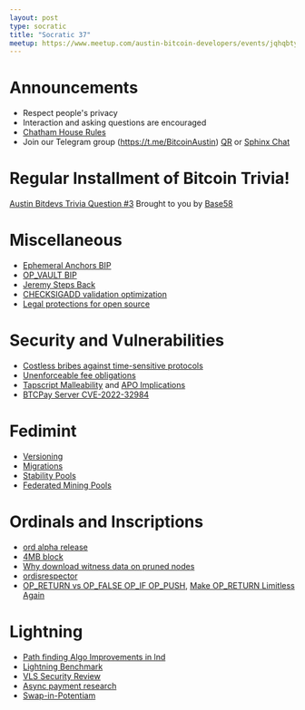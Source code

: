 ```yaml
---
layout: post
type: socratic
title: "Socratic 37"
meetup: https://www.meetup.com/austin-bitcoin-developers/events/jqhqbtyfcdbvb/
---
```


# Announcements

- Respect people's privacy
- Interaction and asking questions are encouraged
- [Chatham House Rules](https://www.chathamhouse.org/about-us/chatham-house-rule)
- Join our Telegram group (https://t.me/BitcoinAustin) [QR](../assets/imgs/telegram-group.svg) or [Sphinx Chat](https://tribes.sphinx.chat/t/austintexasbitcoiners)

# Regular Installment of Bitcoin Trivia!
[Austin Bitdevs Trivia Question #3](https://twitter.com/base58btc/status/1624621838369169409)
Brought to you by [Base58](https://www.base58.info/)

# Miscellaneous
- [Ephemeral Anchors BIP](https://lists.linuxfoundation.org/pipermail/bitcoin-dev/2023-January/021373.html)
- [OP_VAULT BIP](https://lists.linuxfoundation.org/pipermail/bitcoin-dev/2023-February/021465.html)
- [Jeremy Steps Back](https://twitter.com/JeremyRubin/status/1618806141903069184)
- [CHECKSIGADD validation optimization](https://twitter.com/JeremyRubin/status/1618994157552570368)
- [Legal protections for open source](https://twitter.com/kanzure/status/1622711399905460240)

# Security and Vulnerabilities
- [Costless bribes against time-sensitive protocols](https://lists.linuxfoundation.org/pipermail/bitcoin-dev/2023-February/021395.html)
- [Unenforceable fee obligations](https://lists.linuxfoundation.org/pipermail/bitcoin-dev/2023-February/021444.html)
- [Tapscript Malleability](https://lists.linuxfoundation.org/pipermail/bitcoin-dev/2023-February/021452.html) and [APO Implications](https://github.com/bitcoin-inquisition/bitcoin/issues/19)
- [BTCPay Server CVE-2022-32984](https://blog.btcpayserver.org/btcpay-server-cve-2022-32984/)

# Fedimint
- [Versioning](https://github.com/fedimint/fedimint/pull/1579)
- [Migrations](https://github.com/fedimint/fedimint/pull/1567)
- [Stability Pools](https://github.com/stability-pool/fedimint)
- [Federated Mining Pools](https://www.discreetlog.com/fedipool/)

# Ordinals and Inscriptions
- [ord alpha release](https://rodarmor.com/blog/ord-alpha/)
- [4MB block](https://mempool.space/block/0000000000000000000515e202c8ae73c8155fc472422d7593af87aa74f2cf3d)
- [Why download witness data on pruned nodes](https://bitcoin.stackexchange.com/questions/117057/why-is-witness-data-downloaded-during-ibd-in-prune-mode)
- [ordisrespector](https://minibolt.info/guide/bonus/bitcoin/ordisrespector.html)
- [OP_RETURN vs OP_FALSE OP_IF OP_PUSH](https://lists.linuxfoundation.org/pipermail/bitcoin-dev/2023-February/021387.html), [Make OP_RETURN Limitless Again](https://lists.linuxfoundation.org/pipermail/bitcoin-dev/2023-February/021438.html)


# Lightning

- [Path finding Algo Improvements in lnd](https://github.com/lightningnetwork/lnd/pull/6815)
- [Lightning Benchmark](https://blog.getalby.com/lightning-benchmark/)
- [VLS Security Review](https://lists.linuxfoundation.org/pipermail/lightning-dev/2023-January/003829.html)
- [Async payment research](https://lists.linuxfoundation.org/pipermail/lightning-dev/2023-January/003820.html)
- [Swap-in-Potentiam](https://lists.linuxfoundation.org/pipermail/lightning-dev/2023-January/003810.html)
